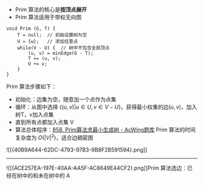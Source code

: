 - Prim 算法的核心是**按顶点展开**
- Prim 算法适用于带权无向图
```
void Prim (G, T) {
	T = null;  // 初始设置树为空
	U = {w};   // 添加任意点
	while(V - U) {  // 树中不包含全部顶点
		(u, v) = minEdge(G - T);
		T += (u, v);
		U += v;
	}
}
```
Prim 算法步骤如下：
* 初始化：边集为空，随意加一个点作为点集
* 循环：从图中选择 $\{(u,v)|u \in U, v \in V-U\}$，获得最小权重的边$(u, v)$，加入树T，v加入点集
* 直到所有点都加入点集 V
* 算法总体程序：[858. Prim算法求最小生成树 - AcWing题库](https://www.acwing.com/problem/content/submission/code_detail/36489233/)
Prim 算法的时间复杂度为 $O(|V|^2)$，适合边稠密图

![[{40B9A644-62DC-4793-97B3-9B8F2B591594}.png]]

--------
![[{ACE257EA-197E-40AA-AA5F-AC8649E44CF2}.png]]Prim 算法选边：已经在树中的和未在树中的
A